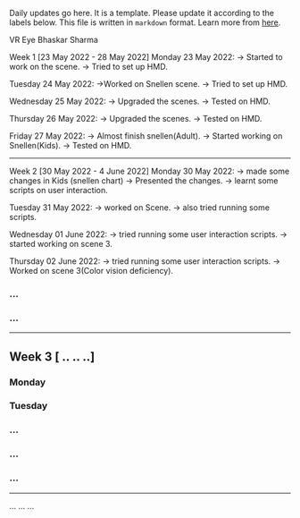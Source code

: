 Daily updates go here. It is a template. Please update it according to the labels below.
This file is written in `markdown` format. Learn more from [here](https://docs.github.com/en/get-started/writing-on-github/getting-started-with-writing-and-formatting-on-github/basic-writing-and-formatting-syntax).

VR Eye
Bhaskar Sharma

Week 1 [23 May 2022 - 28 May 2022]
Monday 23 May 2022:
    -> Started to work on the scene.
    -> Tried to set up HMD.

Tuesday 24 May 2022:
    ->Worked on Snellen scene.
    -> Tried to set up HMD.

Wednesday 25 May 2022:
    -> Upgraded the scenes.
    -> Tested on HMD.

Thursday 26 May 2022:
    -> Upgraded the scenes.
    -> Tested on HMD.

Friday 27 May 2022:
    -> Almost finish snellen(Adult).
    -> Started working on Snellen(Kids).
    -> Tested on HMD.

----
Week 2 [30 May 2022 - 4 June 2022]
Monday 30 May 2022:
    -> made some changes in Kids (snellen chart)
	-> Presented the changes.
	-> learnt some scripts on user interaction.
	
Tuesday 31 May 2022:
    -> worked on Scene.
    -> also tried running some scripts.

Wednesday 01 June 2022:
    -> tried running some user interaction scripts.
    -> started working on scene 3.
    
Thursday 02 June 2022:
    -> tried running some user interaction scripts.
    -> Worked on scene 3(Color vision deficiency).
    
### ...
### ...

----
## Week 3 [ .. .. ..]
### Monday
### Tuesday
### ...
### ...
### ...

----
...
...
...
